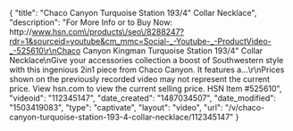 {
    "title": "Chaco Canyon Turquoise Station 193\/4\" Collar Necklace",
    "description": "For More Info or to Buy Now: http:\/\/www.hsn.com\/products\/seo\/8288247?rdr=1&sourceid=youtube&cm_mmc=Social-_-Youtube-_-ProductVideo-_-525610\r\nChaco Canyon Kingman Turquoise Station 193\/4\" Collar Necklace\nGive your accessories collection a boost of Southwestern style with this ingenious 2in1 piece from Chaco Canyon. It features a...\r\nPrices shown on the previously recorded video may not represent the current price.  View hsn.com to view the current selling price. HSN Item #525610",
    "videoid": "112345147",
    "date_created": "1487034507",
    "date_modified": "1503419083",
    "type": "captivate",
    "layout": "video",
    "url": "\/v\/chaco-canyon-turquoise-station-193-4-collar-necklace\/112345147"
}
